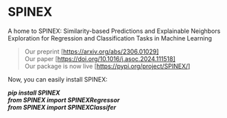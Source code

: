 # SPINEX
A home to SPINEX: Similarity-based Predictions and Explainable Neighbors Exploration for Regression and Classification Tasks in Machine Learning

>Our preprint [https://arxiv.org/abs/2306.01029]  
>Our paper [https://doi.org/10.1016/j.asoc.2024.111518]  
>Our package is now live [https://pypi.org/project/SPINEX/]
<be>
Now, you can easily install SPINEX:

***pip install SPINEX***  
***from SPINEX import SPINEXRegressor***  
***from SPINEX import SPINEXClassifer*** 
